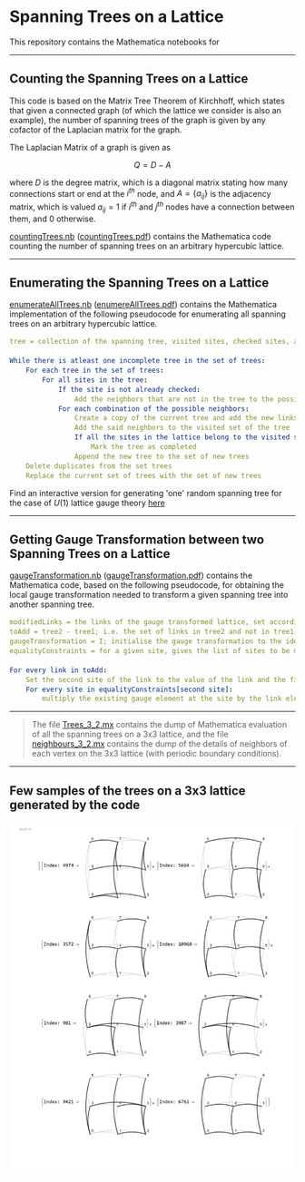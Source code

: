 # Spanning Trees on a Lattice

This repository contains the Mathematica notebooks for 

---

## Counting the Spanning Trees on a Lattice

This code is based on the Matrix Tree Theorem of Kirchhoff, which states that given a connected graph (of which the lattice we consider is also an example), the number of spanning trees of the graph is given by any cofactor of the Laplacian matrix for the graph.

The Laplacian Matrix of a graph is given as 

$$
Q = D - A
$$

where $D$ is the degree matrix, which is a diagonal matrix stating how many connections start or end at the $i^{th}$ node, and $A = \{a_{ij}\}$ is the adjacency matrix, which is valued $a_{ij} =1$ if $i^{th}$ and $j^{th}$ nodes have a connection between them, and 0 otherwise.

[countingTrees.nb](countingTrees.nb) ([countingTrees.pdf](countingTrees.pdf)) contains the Mathematica code counting the number of spanning trees on an arbitrary hypercubic lattice.

---

## Enumerating the Spanning Trees on a Lattice

[enumerateAllTrees.nb](enumerateAllTrees.nb) ([enumereAllTrees.pdf](enumerateAllTrees.pdf)) contains the Mathematica implementation of the following pseudocode for enumerating all spanning trees on an arbitrary hypercubic lattice.

```yaml
tree = collection of the spanning tree, visited sites, checked sites, along with the information if the spanning tree is completed or not.

While there is atleast one incomplete tree in the set of trees:
    For each tree in the set of trees:
        For all sites in the tree:
            If the site is not already checked:
                Add the neighbors that are not in the tree to the possible neighbors set
            For each combination of the possible neighbors:
                Create a copy of the current tree and add the new links to the tree
                Add the said neighbors to the visited set of the tree
                If all the sites in the lattice belong to the visited set:
                    Mark the tree as completed
                Append the new tree to the set of new trees
    Delete duplicates from the set trees
    Replace the current set of trees with the set of new trees
```
Find an interactive version for generating 'one' random spanning tree for the case of $U(1)$ lattice gauge theory [here](https://adithyarao3103.github.io/Spanning-Trees-on-Lattice)

---

## Getting Gauge Transformation between two Spanning Trees on a Lattice

[gaugeTransformation.nb](gaugeTransformation.nb) ([gaugeTransformation.pdf](gaugeTransformation.pdf)) contains the Mathematica code, based on the following pseudocode, for obtaining the local gauge transformation needed to transform a given spanning tree into another spanning tree.

```yaml
modifiedLinks = the links of the gauge transformed lattice, set according to the first tree
toAdd = tree2 - tree1; i.e. the set of links in tree2 and not in tree1, and therefore to be added to tree1
gaugeTransformation = I; initialise the gauge transformation to the identity.
equalityConstraints = for a given site, gives the list of sites to be modified to preserve the unchanged links in the tree.

For every link in toAdd:
    Set the second site of the link to the value of the link and the first site to I to add the link to the tree.
    For every site in equalityConstraints[second site]:
        multiply the existing gauge element at the site by the link element to preserve the unchanged links
```

---

>The file [Trees_3_2.mx](Trees_3_2.mx) contains the dump of Mathematica evaluation of all the spanning trees on a 3x3 lattice, and the file [neighbours_3_2.mx](neighbours_3_2.mx) contains the dump of the details of neighbors of each vertex on the 3x3 lattice (with periodic boundary conditions).

---

## Few samples of the trees on a 3x3 lattice generated by the code

![spanning trees](spanningTrees.jpg)